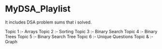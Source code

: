 # MyDSA_Playlist
It includes DSA problem sums that i solved.

Topic 1 :- Arrays 
Topic 2 :- Sorting
Topic 3 :- Binary Search
Topic 4 :- Binary Trees
Topic 5 :- Binary Search Tree
Topic 6 :- Unique Questions
Topic & :- Graph
